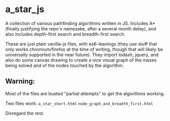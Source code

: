 # a_star_js
A collection of various pathfinding algorithms written in JS.  Includes A* (finally justifying the repo's namesake, after a several month delay), and also includes depth-first search and breadth-first search.

These are just plain vanilla-js files, with es6-leanings (they use stuff that only works chromium/firefox at the time of writing, though that will likely be universally supported in the near future).  They import lodash, jquery, and also do some canvas drawing to create a nice visual graph of the mazes being solved and of the nodes touched by the algorithm.

## Warning:
Most of the files are busted "partial attempts" to get the algorithms working.

Two files work:
`a_star_short.html`
`node_graph_and_breadth_first.html`

Disregard the rest.
